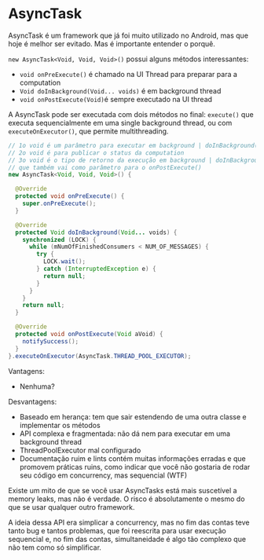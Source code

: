 # AsyncTask

AsyncTask é um framework que já foi muito utilizado no Android, mas que hoje é melhor ser evitado. Mas é importante entender o porquê.



`new AsyncTask<Void, Void, Void>()` possui alguns métodos interessantes:

- `void onPreExecute()` é chamado na UI Thread para preparar para a computation
- `Void doInBackground(Void... voids)` é em background thread
- `void onPostExecute(Void)`é sempre executado na UI thread

A AsyncTask pode ser executada com dois métodos no final: `execute()` que executa sequencialmente em uma single background thread, ou com `executeOnExecutor()`, que permite multithreading.



```java
// 1o void é um parâmetro para executar em background | doInBackground()
// 2o void é para publicar o status da computation
// 3o void é o tipo de retorno da execução em background | doInBackground()
// que também vai como parâmetro para o onPostExecute()
new AsyncTask<Void, Void, Void>() {

  @Override
  protected void onPreExecute() {
    super.onPreExecute();
  }

  @Override
  protected Void doInBackground(Void... voids) {
    synchronized (LOCK) {
      while (mNumOfFinishedConsumers < NUM_OF_MESSAGES) {
        try {
          LOCK.wait();
        } catch (InterruptedException e) {
          return null;
        }
      }
    }
    return null;
  }

  @Override
  protected void onPostExecute(Void aVoid) {
    notifySuccess();
  }
}.executeOnExecutor(AsyncTask.THREAD_POOL_EXECUTOR);
```



Vantagens:

- Nenhuma?



Desvantagens:

- Baseado em herança: tem que sair estendendo de uma outra classe e implementar os métodos
- API complexa e fragmentada: não dá nem para executar em uma background thread
- ThreadPoolExecutor mal configurado
- Documentação ruim e lints contém muitas informações erradas e que promovem práticas ruins, como indicar que você não gostaria de rodar seu código em concurrency, mas sequencial (WTF)



Existe um mito de que se você usar AsyncTasks está mais suscetível a memory leaks, mas não é verdade. O risco é absolutamente o mesmo do que se usar qualquer outro framework.

A ideia dessa API era simplicar a concurrency, mas no fim das contas teve tanto bug e tantos problemas, que foi reescrita para usar execução sequencial e, no fim das contas, simultaneidade é algo tão complexo que não tem como só simplificar.

